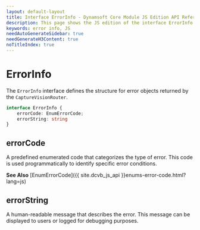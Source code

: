 ```yaml
---
layout: default-layout
title: Interface ErrorInfo - Dynamsoft Core Module JS Edition API Reference
description: This page shows the JS edition of the interface ErrorInfo in Dynamsoft Core Module.
keywords: error info, JS
needAutoGenerateSidebar: true
needGenerateH3Content: true
noTitleIndex: true
---
```


# ErrorInfo

The `ErrorInfo` interface defines the structure for error objects returned by the `CaptureVisionRouter`.

```typescript
interface ErrorInfo {
    errorCode: EnumErrorCode;
    errorString: string
}
```

## errorCode

A predefined enumerated code that categorizes the type of error. This code is used programmatically to identify specific error conditions.

**See Also**
[EnumErrorCode]({{ site.dcvb_js_api }}enums-error-code.html?lang=js)

## errorString

A human-readable message that describes the error. This message can be displayed to users or logged for debugging purposes.
